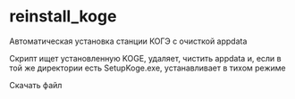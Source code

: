 # reinstall_koge
Автоматическая установка станции КОГЭ с очисткой appdata

Скрипт ищет установленную KOGE, удаляет, чистить appdata и, если в той же директории есть SetupKoge.exe, устанавливает в тихом режиме

Скачать файл<br>
